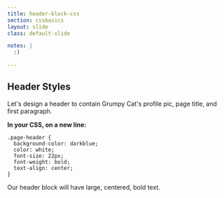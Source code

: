 ```yaml
---
title: header-block-css
section: cssbasics
layout: slide
class: default-slide

notes: |
  :)

---
```


## Header Styles

Let's design a header to contain Grumpy Cat's profile pic, page title, and first paragraph.

**In your CSS, on a new line:**

    .page-header {
      background-color: darkblue;
      color: white;
      font-size: 22px;
      font-weight: bold;
      text-align: center;
    }

Our header block will have large, centered, bold text.




